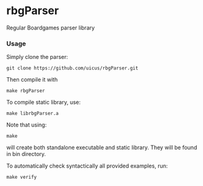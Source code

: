 # rbgParser
Regular Boardgames parser library

### Usage
Simply clone the parser:
```
git clone https://github.com/uicus/rbgParser.git
```

Then compile it with

```
make rbgParser
```

To compile static library, use:

```
make librbgParser.a
```

Note that using:

```
make
```
 will create both standalone executable and static library. They will be found in bin directory.
 
 To automatically check syntactically all provided examples, run:
 
 ```
 make verify
 ```
